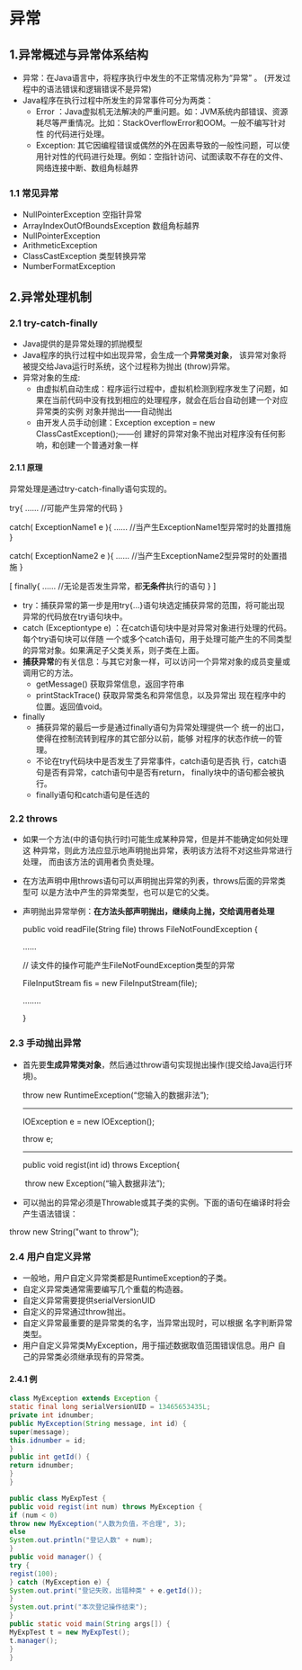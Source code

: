 # 异常

## 1.异常概述与异常体系结构

- 异常：在Java语言中，将程序执行中发生的不正常情况称为“异常” 。 (开发过程中的语法错误和逻辑错误不是异常) 
- Java程序在执行过程中所发生的异常事件可分为两类：
  - Error ：Java虚拟机无法解决的严重问题。如：JVM系统内部错误、资源耗尽等严重情况。比如：StackOverflowError和OOM。一般不编写针对性 的代码进行处理。
  - Exception: 其它因编程错误或偶然的外在因素导致的一般性问题，可以使用针对性的代码进行处理。例如：空指针访问、试图读取不存在的文件、网络连接中断、数组角标越界

### 1.1 常见异常

- NullPointerException  空指针异常
- ArrayIndexOutOfBoundsException  数组角标越界
- NullPointerException  
- ArithmeticException
- ClassCastException  类型转换异常
- NumberFormatException  

## 2.异常处理机制

### 2.1 try-catch-finally

- Java提供的是异常处理的抓抛模型
- Java程序的执行过程中如出现异常，会生成一个**异常类对象**， 该异常对象将被提交给Java运行时系统，这个过程称为抛出 (throw)异常。
- 异常对象的生成:
  - 由虚拟机自动生成：程序运行过程中，虚拟机检测到程序发生了问题，如果在当前代码中没有找到相应的处理程序，就会在后台自动创建一个对应异常类的实例 对象并抛出——自动抛出
  - 由开发人员手动创建：Exception exception = new ClassCastException();——创 建好的异常对象不抛出对程序没有任何影响，和创建一个普通对象一样

#### 2.1.1 原理

异常处理是通过try-catch-finally语句实现的。

try{ ...... //可能产生异常的代码 } 

catch( ExceptionName1 e ){ ...... //当产生ExceptionName1型异常时的处置措施 }

catch( ExceptionName2 e ){ ...... //当产生ExceptionName2型异常时的处置措施 } 

[ finally{ ...... //无论是否发生异常，都**无条件**执行的语句 } ]

- try：捕获异常的第一步是用try{…}语句块选定捕获异常的范围，将可能出现 异常的代码放在try语句块中。
- catch (Exceptiontype e) ：在catch语句块中是对异常对象进行处理的代码。每个try语句块可以伴随 一个或多个catch语句，用于处理可能产生的不同类型的异常对象。如果满足子父类关系，则子类在上面。
- **捕获异常**的有关信息：与其它对象一样，可以访问一个异常对象的成员变量或调用它的方法。
  - getMessage() 获取异常信息，返回字符串
  - printStackTrace() 获取异常类名和异常信息，以及异常出 现在程序中的位置。返回值void。
- finally
  - 捕获异常的最后一步是通过finally语句为异常处理提供一个 统一的出口，使得在控制流转到程序的其它部分以前，能够 对程序的状态作统一的管理。
  - 不论在try代码块中是否发生了异常事件，catch语句是否执 行，catch语句是否有异常，catch语句中是否有return， finally块中的语句都会被执行。
  - finally语句和catch语句是任选的

### 2.2 throws

- 如果一个方法(中的语句执行时)可能生成某种异常，但是并不能确定如何处理这 种异常，则此方法应显示地声明抛出异常，表明该方法将不对这些异常进行处理， 而由该方法的调用者负责处理。

- 在方法声明中用throws语句可以声明抛出异常的列表，throws后面的异常类型可 以是方法中产生的异常类型，也可以是它的父类。

- 声明抛出异常举例：**在方法头部声明抛出，继续向上抛，交给调用者处理**

  public void readFile(String file)  throws FileNotFoundException {

   ……

   // 读文件的操作可能产生FileNotFoundException类型的异常 

  FileInputStream fis = new FileInputStream(file);

   ..…… 

  }

### 2.3 手动抛出异常

- 首先要**生成异常类对象**，然后通过throw语句实现抛出操作(提交给Java运行环境)。 

  throw new RuntimeException(“您输入的数据非法”);

  ---

  IOException e = new IOException();

  throw e;

  ---

  public void regist(int id) throws Exception{

  ​			throw new Exception(“输入数据非法”);

-   可以抛出的异常必须是Throwable或其子类的实例。下面的语句在编译时将会产生语法错误：

  throw new String("want to throw");

### 2.4 用户自定义异常

- 一般地，用户自定义异常类都是RuntimeException的子类。
- 自定义异常类通常需要编写几个重载的构造器。
- 自定义异常需要提供serialVersionUID
- 自定义的异常通过throw抛出。
- 自定义异常最重要的是异常类的名字，当异常出现时，可以根据 名字判断异常类型。
- 用户自定义异常类MyException，用于描述数据取值范围错误信息。用户 自己的异常类必须继承现有的异常类。

#### 2.4.1 例

```java
class MyException extends Exception {
static final long serialVersionUID = 13465653435L;
private int idnumber;
public MyException(String message, int id) {
super(message);
this.idnumber = id;
}
public int getId() {
return idnumber;
}
}

public class MyExpTest {
public void regist(int num) throws MyException {
if (num < 0)
throw new MyException("人数为负值，不合理", 3);
else
System.out.println("登记人数" + num);
}
public void manager() {
try {
regist(100);
} catch (MyException e) {
System.out.print("登记失败，出错种类" + e.getId());
}
System.out.print("本次登记操作结束");
}
public static void main(String args[]) {
MyExpTest t = new MyExpTest();
t.manager();
}
}

```


